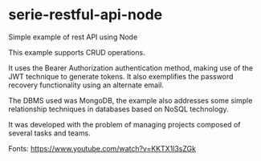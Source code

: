 # serie-restful-api-node
Simple example of rest API using Node

This example supports CRUD operations.

It uses the Bearer Authorization authentication method, making use of the JWT technique to generate tokens.
It also exemplifies the password recovery functionality using an alternate email.

The DBMS used was MongoDB, the example also addresses some simple relationship techniques in databases based on 
NoSQL technology.

It was developed with the problem of managing projects composed of several tasks and teams.


Fonts: https://www.youtube.com/watch?v=KKTX1l3sZGk
